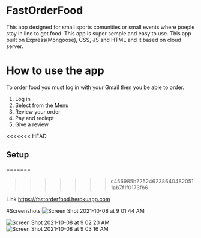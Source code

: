 # FastOrderFood
This app designed for small sports comunities or small events where poeple stay in line to get food.
This app is super semple and easy to use.
This app built on Express(Mongoose), CSS, JS and HTML and it based on cloud server.

# How to use the app
To order food you must log in with your Gmail then you be able to order.
1. Log in
2. Select from the Menu
3. Review your order
4. Pay and reciept
5. Give a review 

<<<<<<< HEAD
## Setup 
=======

>>>>>>> c456985b7252462386404820511ab7f1f0173fb6

Link https://fastorderfood.herokuapp.com


#Screenshots
![Screen Shot 2021-10-08 at 9 01 44 AM](https://user-images.githubusercontent.com/90425833/136588617-3328f343-8061-41dc-9d8e-7539bf220437.png)

![Screen Shot 2021-10-08 at 9 02 20 AM](https://user-images.githubusercontent.com/90425833/136588634-970ceccb-51b0-4f83-96e3-2d07b97747bd.png)
![Screen Shot 2021-10-08 at 9 03 16 AM](https://user-images.githubusercontent.com/90425833/136588641-2f5a9308-f7fa-4f77-affe-f6e5cf74f18e.png)
